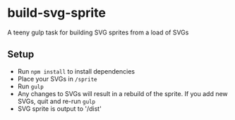 # build-svg-sprite
A teeny gulp task for building SVG sprites from a load of SVGs 

## Setup
- Run `npm install` to install dependencies
- Place your SVGs in `/sprite`
- Run `gulp` 
- Any changes to SVGs will result in a rebuild of the sprite. If you add new SVGs, quit and re-run `gulp`
- SVG sprite is output to '/dist'